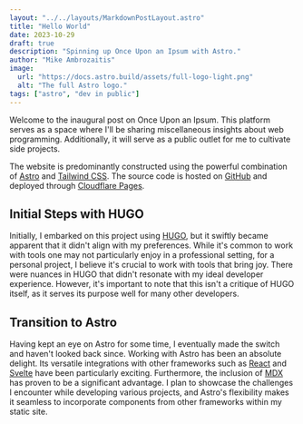 ```yaml
---
layout: "../../layouts/MarkdownPostLayout.astro"
title: "Hello World"
date: 2023-10-29
draft: true
description: "Spinning up Once Upon an Ipsum with Astro."
author: "Mike Ambrozaitis"
image:
  url: "https://docs.astro.build/assets/full-logo-light.png"
  alt: "The full Astro logo."
tags: ["astro", "dev in public"]
---
```


Welcome to the inaugural post on Once Upon an Ipsum. This platform serves as a space where I'll be sharing miscellaneous insights about web programming. Additionally, it will serve as a public outlet for me to cultivate side projects.

The website is predominantly constructed using the powerful combination of [Astro](https://astro.build) and [Tailwind CSS](https://tailwindcss.com). The source code is hosted on [GitHub](https://github.com/mambroz27/onceuponanipsum) and deployed through [Cloudflare Pages](https://pages.cloudflare.com).

## Initial Steps with HUGO

Initially, I embarked on this project using [HUGO](https://gohugo.io), but it swiftly became apparent that it didn't align with my preferences. While it's common to work with tools one may not particularly enjoy in a professional setting, for a personal project, I believe it's crucial to work with tools that bring joy. There were nuances in HUGO that didn't resonate with my ideal developer experience. However, it's important to note that this isn't a critique of HUGO itself, as it serves its purpose well for many other developers.

## Transition to Astro

Having kept an eye on Astro for some time, I eventually made the switch and haven't looked back since. Working with Astro has been an absolute delight. Its versatile integrations with other frameworks such as [React](https://reactjs.org) and [Svelte](https://svelte.dev) have been particularly exciting. Furthermore, the inclusion of [MDX](https://mdxjs.com) has proven to be a significant advantage. I plan to showcase the challenges I encounter while developing various projects, and Astro's flexibility makes it seamless to incorporate components from other frameworks within my static site.
